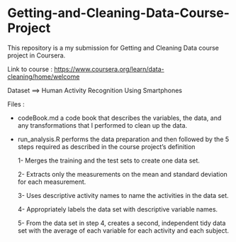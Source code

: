 # Getting-and-Cleaning-Data-Course-Project

This repository is a my submission for Getting and Cleaning Data course project in Coursera.

Link to course : https://www.coursera.org/learn/data-cleaning/home/welcome

Dataset ==> Human Activity Recognition Using Smartphones

Files :

* codeBook.md a code book that describes the variables, the data, and any transformations that I performed to clean up the data.

* run_analysis.R performs the data preparation and then followed by the 5 steps required as described in the course project’s definition


    1- Merges the training and the test sets to create one data set.

    2- Extracts only the measurements on the mean and standard deviation for each measurement.

    3- Uses descriptive activity names to name the activities in the data set.

    4- Appropriately labels the data set with descriptive variable names.

    5- From the data set in step 4, creates a second, independent tidy data set with the average of each variable for each activity and each subject.

